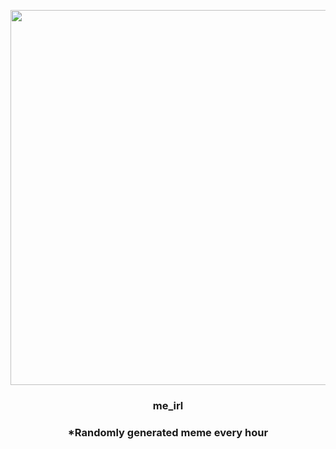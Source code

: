 <p align="center">
        <img src="https://i.redd.it/o85li2xn1uz81.gif" width="600" height="600">
        </p>
        <h3 align="center">me_irl</h3>
        <h3 align="center">*Randomly generated meme every hour</h3>
    